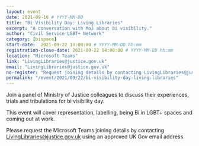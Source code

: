 ```yaml
---
layout: event
date: 2021-09-16 # YYYY-MM-DD 
title: "Bi Visibility Day: Living Libraries"
excerpt: "A conversation with MoJ about bi visibility."
author: "Civil Service LGBT+ Network"
category: [bispace]
start-date:  2021-09-22 13:00:00 # YYYY-MM-DD hh:mm 
registration-close-date: 2021-09-22 14:00:00 # YYYY-MM-DD hh:mm 
location: "Microsoft Teams"
link: "LivingLibraries@justice.gov.uk"
email: "LivingLibraries@justice.gov.uk"
no-register: "Request joining details by contacting LivingLibraries@justice.gov.uk"
permalink: "/event/2021/09/22/bi-visibility-day-living-libraries"
---
```


Join a panel of Ministry of Justice colleagues to discuss their experiences, trials and tribulations for bi visibility day. 

This event will cover representation, labelling, being Bi in LGBT+ spaces and coming out at work.

Please request the Microsoft Teams joining details by contacting LivingLibraries@justice.gov.uk using an approved UK Gov email address.

